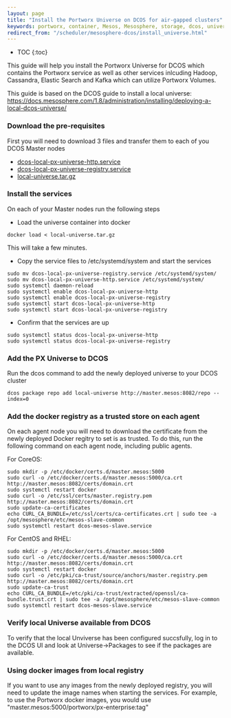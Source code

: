 ```yaml
---
layout: page
title: "Install the Portworx Universe on DCOS for air-gapped clusters"
keywords: portworx, container, Mesos, Mesosphere, storage, dcos, universe
redirect_from: "/scheduler/mesosphere-dcos/install_universe.html"
---
```


* TOC
{:toc}

This guide will help you install the Portworx Universe for DCOS which contains the Portworx service as well as other services
inlcuding Hadoop, Cassandra, Elastic Search and Kafka which can utilize Portworx Volumes.

This guide is based on the DCOS guide to install a local universe: https://docs.mesosphere.com/1.8/administration/installing/deploying-a-local-dcos-universe/

### Download the pre-requisites
First you will need to download 3 files and transfer them to each of you DCOS Master nodes
* [dcos-local-px-universe-http.service](https://raw.githubusercontent.com/portworx/universe/version-3.x-px/docker/local-universe/dcos-local-px-universe-http.service)
* [dcos-local-px-universe-registry.service](https://raw.githubusercontent.com/portworx/universe/version-3.x-px/docker/local-universe/dcos-local-px-universe-registry.service)
* [local-universe.tar.gz](https://px-dcos.s3.amazonaws.com/local-universe.tar.gz)

### Install the services
On each of your Master nodes run the following steps

* Load the universe container into docker
```
docker load < local-universe.tar.gz
```
This will take a few minutes.

* Copy the service files to /etc/systemd/system and start the services
```
sudo mv dcos-local-px-universe-registry.service /etc/systemd/system/
sudo mv dcos-local-px-universe-http.service /etc/systemd/system/
sudo systemctl daemon-reload
sudo systemctl enable dcos-local-px-universe-http
sudo systemctl enable dcos-local-px-universe-registry
sudo systemctl start dcos-local-px-universe-http     
sudo systemctl start dcos-local-px-universe-registry
```

* Confirm that the services are up
```
sudo systemctl status dcos-local-px-universe-http
sudo systemctl status dcos-local-px-universe-registry
```

### Add the PX Universe to DCOS

Run the dcos command to add the newly deployed universe to your DCOS cluster

```
dcos package repo add local-universe http://master.mesos:8082/repo --index=0
```

### Add the docker registry as a trusted store on each agent

On each agent node you will need to download the certificate from the newly deployed Docker regitry to set is as trusted.
To do this, run the following command on each agent node, including public agents.

For CoreOS:
```
sudo mkdir -p /etc/docker/certs.d/master.mesos:5000
sudo curl -o /etc/docker/certs.d/master.mesos:5000/ca.crt http://master.mesos:8082/certs/domain.crt
sudo systemctl restart docker
sudo curl -o /etc/ssl/certs/master.registry.pem http://master.mesos:8082/certs/domain.crt
sudo update-ca-certificates
echo CURL_CA_BUNDLE=/etc/ssl/certs/ca-certificates.crt | sudo tee -a /opt/mesosphere/etc/mesos-slave-common
sudo systemctl restart dcos-mesos-slave.service
```

For CentOS and RHEL:
```
sudo mkdir -p /etc/docker/certs.d/master.mesos:5000
sudo curl -o /etc/docker/certs.d/master.mesos:5000/ca.crt http://master.mesos:8082/certs/domain.crt
sudo systemctl restart docker
sudo curl -o /etc/pki/ca-trust/source/anchors/master.registry.pem http://master.mesos:8082/certs/domain.crt
sudo update-ca-trust
echo CURL_CA_BUNDLE=/etc/pki/ca-trust/extracted/openssl/ca-bundle.trust.crt | sudo tee -a /opt/mesosphere/etc/mesos-slave-common
sudo systemctl restart dcos-mesos-slave.service
```

### Verify local Universe available from DCOS

To verify that the local Unviverse has been configured succsfully, log in to the DCOS UI and look at Universe->Packages to
see if the packages are available.

### Using docker images from local registry

If you want to use any images from the newly deployed registry, you will need to update the image names when starting the
services. For example, to use the Portworx docker images, you would use "master.mesos:5000/portworx/px-enterprise:tag"
